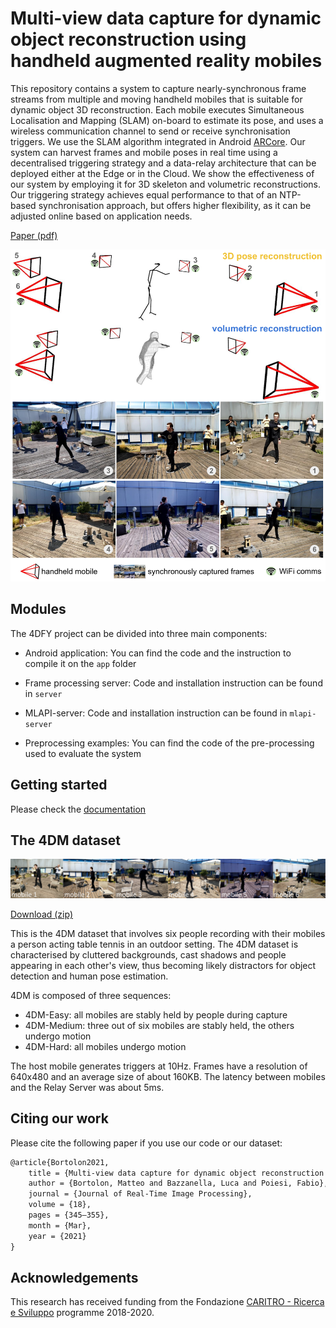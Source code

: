 # Multi-view data capture for dynamic object reconstruction using handheld augmented reality mobiles

This repository contains a system to capture nearly-synchronous frame streams from multiple and moving handheld mobiles that is suitable for dynamic object 3D reconstruction. 
Each mobile executes Simultaneous Localisation and Mapping (SLAM) on-board to estimate its pose, and uses a wireless communication channel to send or receive synchronisation triggers.
We use the SLAM algorithm integrated in Android [ARCore](https://developers.google.com/ar).
Our system can harvest frames and mobile poses in real time using a decentralised triggering strategy and a data-relay architecture that can be deployed either at the Edge or in the Cloud.
We show the effectiveness of our system by employing it for 3D skeleton and volumetric reconstructions. 
Our triggering strategy achieves equal performance to that of an NTP-based synchronisation approach, but offers higher flexibility, as it can be adjusted online based on application needs.

[Paper (pdf)](https://arxiv.org/pdf/2103.07883.pdf)

<p align="center"><img src="assets/teaser.png" width="600"></p>

## Modules

The 4DFY project can be divided into three main components:

- Android application: You can find the code and the instruction to compile it on the ```app``` folder
- Frame processing server: Code and installation instruction can be found in ```server```
- MLAPI-server: Code and installation instruction can be found in ```mlapi-server```

- Preprocessing examples: You can find the code of the pre-processing used to evaluate the system

## Getting started

Please check the [documentation](doc/DOC.md)

## The 4DM dataset

<p align="center"><img src="assets/4dm_sample.png" width="1000"></p>

[Download (zip)](https://drive.google.com/file/d/1AvkGph7TXxsxoqQXEVZErHHllutC4Ncc/view?usp=sharing)

This is the 4DM dataset that involves six people recording with their mobiles a person acting table tennis in an outdoor setting.
The 4DM dataset is characterised by cluttered backgrounds, cast shadows and people appearing in each other's view, thus becoming likely distractors for object detection and human pose estimation.

4DM is composed of three sequences: 
- 4DM-Easy: all mobiles are stably held by people during capture 
- 4DM-Medium: three out of six mobiles are stably held, the others undergo motion
- 4DM-Hard: all mobiles undergo motion

The host mobile generates triggers at 10Hz. Frames have a resolution of 640x480 and an average size of about 160KB. The latency between mobiles and the Relay Server was about 5ms.

## Citing our work

Please cite the following paper if you use our code or our dataset:

```latex
@article{Bortolon2021,
    title = {Multi-view data capture for dynamic object reconstruction using handheld augmented reality mobiles},
    author = {Bortolon, Matteo and Bazzanella, Luca and Poiesi, Fabio},
    journal = {Journal of Real-Time Image Processing},
    volume = {18},
    pages = {345–355},
    month = {Mar},
    year = {2021}
}
```

## Acknowledgements

This research has received funding from the Fondazione [CARITRO - Ricerca e Sviluppo](https://www.fondazionecaritro.it/) programme 2018-2020.

